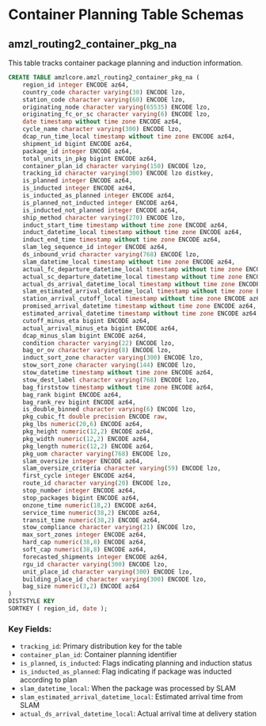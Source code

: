 # Container Planning Table Schemas

## amzl_routing2_container_pkg_na

This table tracks container package planning and induction information.

```sql
CREATE TABLE amzlcore.amzl_routing2_container_pkg_na (
    region_id integer ENCODE az64,
    country_code character varying(30) ENCODE lzo,
    station_code character varying(60) ENCODE lzo,
    originating_node character varying(65535) ENCODE lzo,
    originating_fc_or_sc character varying(6) ENCODE lzo,
    date timestamp without time zone ENCODE az64,
    cycle_name character varying(300) ENCODE lzo,
    dcap_run_time_local timestamp without time zone ENCODE az64,
    shipment_id bigint ENCODE az64,
    package_id integer ENCODE az64,
    total_units_in_pkg bigint ENCODE az64,
    container_plan_id character varying(150) ENCODE lzo,
    tracking_id character varying(300) ENCODE lzo distkey,
    is_planned integer ENCODE az64,
    is_inducted integer ENCODE az64,
    is_inducted_as_planned integer ENCODE az64,
    is_planned_not_inducted integer ENCODE az64,
    is_inducted_not_planned integer ENCODE az64,
    ship_method character varying(270) ENCODE lzo,
    induct_start_time timestamp without time zone ENCODE az64,
    induct_datetime_local timestamp without time zone ENCODE az64,
    induct_end_time timestamp without time zone ENCODE az64,
    slam_leg_sequence_id integer ENCODE az64,
    ds_inbound_vrid character varying(768) ENCODE lzo,
    slam_datetime_local timestamp without time zone ENCODE az64,
    actual_fc_departure_datetime_local timestamp without time zone ENCODE az64,
    actual_sc_departure_datetime_local timestamp without time zone ENCODE az64,
    actual_ds_arrival_datetime_local timestamp without time zone ENCODE az64,
    slam_estimated_arrival_datetime_local timestamp without time zone ENCODE az64,
    station_arrival_cutoff_local timestamp without time zone ENCODE az64,
    promised_arrival_datetime timestamp without time zone ENCODE az64,
    estimated_arrival_datetime timestamp without time zone ENCODE az64,
    cutoff_minus_eta bigint ENCODE az64,
    actual_arrival_minus_eta bigint ENCODE az64,
    dcap_minus_slam bigint ENCODE az64,
    condition character varying(22) ENCODE lzo,
    bag_or_ov character varying(8) ENCODE lzo,
    induct_sort_zone character varying(300) ENCODE lzo,
    stow_sort_zone character varying(144) ENCODE lzo,
    stow_datetime timestamp without time zone ENCODE az64,
    stow_dest_label character varying(768) ENCODE lzo,
    bag_firststow timestamp without time zone ENCODE az64,
    bag_rank bigint ENCODE az64,
    bag_rank_rev bigint ENCODE az64,
    is_double_binned character varying(6) ENCODE lzo,
    pkg_cubic_ft double precision ENCODE raw,
    pkg_lbs numeric(20,6) ENCODE az64,
    pkg_height numeric(12,2) ENCODE az64,
    pkg_width numeric(12,2) ENCODE az64,
    pkg_length numeric(12,2) ENCODE az64,
    pkg_uom character varying(768) ENCODE lzo,
    slam_oversize integer ENCODE az64,
    slam_oversize_criteria character varying(59) ENCODE lzo,
    first_cycle integer ENCODE az64,
    route_id character varying(20) ENCODE lzo,
    stop_number integer ENCODE az64,
    stop_packages bigint ENCODE az64,
    onzone_time numeric(18,2) ENCODE az64,
    service_time numeric(38,2) ENCODE az64,
    transit_time numeric(38,2) ENCODE az64,
    stow_compliance character varying(21) ENCODE lzo,
    max_sort_zones integer ENCODE az64,
    hard_cap numeric(38,8) ENCODE az64,
    soft_cap numeric(38,8) ENCODE az64,
    forecasted_shipments integer ENCODE az64,
    rgu_id character varying(300) ENCODE lzo,
    unit_place_id character varying(300) ENCODE lzo,
    building_place_id character varying(300) ENCODE lzo,
    bag_size numeric(3,2) ENCODE az64
)
DISTSTYLE KEY
SORTKEY ( region_id, date );
```

### Key Fields:
- `tracking_id`: Primary distribution key for the table
- `container_plan_id`: Container planning identifier
- `is_planned`, `is_inducted`: Flags indicating planning and induction status
- `is_inducted_as_planned`: Flag indicating if package was inducted according to plan
- `slam_datetime_local`: When the package was processed by SLAM
- `slam_estimated_arrival_datetime_local`: Estimated arrival time from SLAM
- `actual_ds_arrival_datetime_local`: Actual arrival time at delivery station